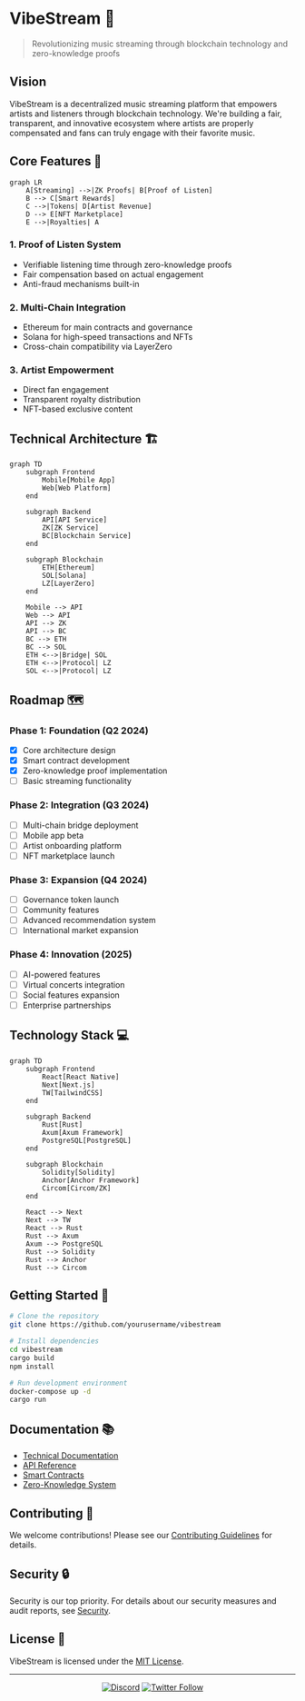 # VibeStream 🎵 

> Revolutionizing music streaming through blockchain technology and zero-knowledge proofs

## Vision
VibeStream is a decentralized music streaming platform that empowers artists and listeners through blockchain technology. We're building a fair, transparent, and innovative ecosystem where artists are properly compensated and fans can truly engage with their favorite music.

## Core Features 🚀

```mermaid
graph LR
    A[Streaming] -->|ZK Proofs| B[Proof of Listen]
    B --> C[Smart Rewards]
    C -->|Tokens| D[Artist Revenue]
    D --> E[NFT Marketplace]
    E -->|Royalties| A
```

### 1. Proof of Listen System
- Verifiable listening time through zero-knowledge proofs
- Fair compensation based on actual engagement
- Anti-fraud mechanisms built-in

### 2. Multi-Chain Integration
- Ethereum for main contracts and governance
- Solana for high-speed transactions and NFTs
- Cross-chain compatibility via LayerZero

### 3. Artist Empowerment
- Direct fan engagement
- Transparent royalty distribution
- NFT-based exclusive content

## Technical Architecture 🏗️

```mermaid
graph TD
    subgraph Frontend
        Mobile[Mobile App]
        Web[Web Platform]
    end

    subgraph Backend
        API[API Service]
        ZK[ZK Service]
        BC[Blockchain Service]
    end

    subgraph Blockchain
        ETH[Ethereum]
        SOL[Solana]
        LZ[LayerZero]
    end

    Mobile --> API
    Web --> API
    API --> ZK
    API --> BC
    BC --> ETH
    BC --> SOL
    ETH <-->|Bridge| SOL
    ETH <-->|Protocol| LZ
    SOL <-->|Protocol| LZ
```

## Roadmap 🗺️

### Phase 1: Foundation (Q2 2024)
- [x] Core architecture design
- [x] Smart contract development
- [x] Zero-knowledge proof implementation
- [ ] Basic streaming functionality

### Phase 2: Integration (Q3 2024)
- [ ] Multi-chain bridge deployment
- [ ] Mobile app beta
- [ ] Artist onboarding platform
- [ ] NFT marketplace launch

### Phase 3: Expansion (Q4 2024)
- [ ] Governance token launch
- [ ] Community features
- [ ] Advanced recommendation system
- [ ] International market expansion

### Phase 4: Innovation (2025)
- [ ] AI-powered features
- [ ] Virtual concerts integration
- [ ] Social features expansion
- [ ] Enterprise partnerships

## Technology Stack 💻

```mermaid
graph TD
    subgraph Frontend
        React[React Native]
        Next[Next.js]
        TW[TailwindCSS]
    end

    subgraph Backend
        Rust[Rust]
        Axum[Axum Framework]
        PostgreSQL[PostgreSQL]
    end

    subgraph Blockchain
        Solidity[Solidity]
        Anchor[Anchor Framework]
        Circom[Circom/ZK]
    end

    React --> Next
    Next --> TW
    React --> Rust
    Rust --> Axum
    Axum --> PostgreSQL
    Rust --> Solidity
    Rust --> Anchor
    Rust --> Circom
```

## Getting Started 🚀

```bash
# Clone the repository
git clone https://github.com/yourusername/vibestream

# Install dependencies
cd vibestream
cargo build
npm install

# Run development environment
docker-compose up -d
cargo run
```

## Documentation 📚
- [Technical Documentation](./docs/technical.md)
- [API Reference](./docs/api.md)
- [Smart Contracts](./docs/contracts.md)
- [Zero-Knowledge System](./docs/zk-system.md)

## Contributing 🤝
We welcome contributions! Please see our [Contributing Guidelines](CONTRIBUTING.md) for details.

## Security 🔒
Security is our top priority. For details about our security measures and audit reports, see [Security](SECURITY.md).

## License 📄
VibeStream is licensed under the [MIT License](LICENSE).

---

<div align="center">

[![Discord](https://img.shields.io/discord/XXXXXX?style=for-the-badge)](https://discord.gg/vibestream)
[![Twitter Follow](https://img.shields.io/twitter/follow/vibestream?style=for-the-badge)](https://twitter.com/vibestream)

</div>

